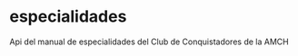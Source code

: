 especialidades
==============

Api del manual de especialidades del Club de Conquistadores de la AMCH
